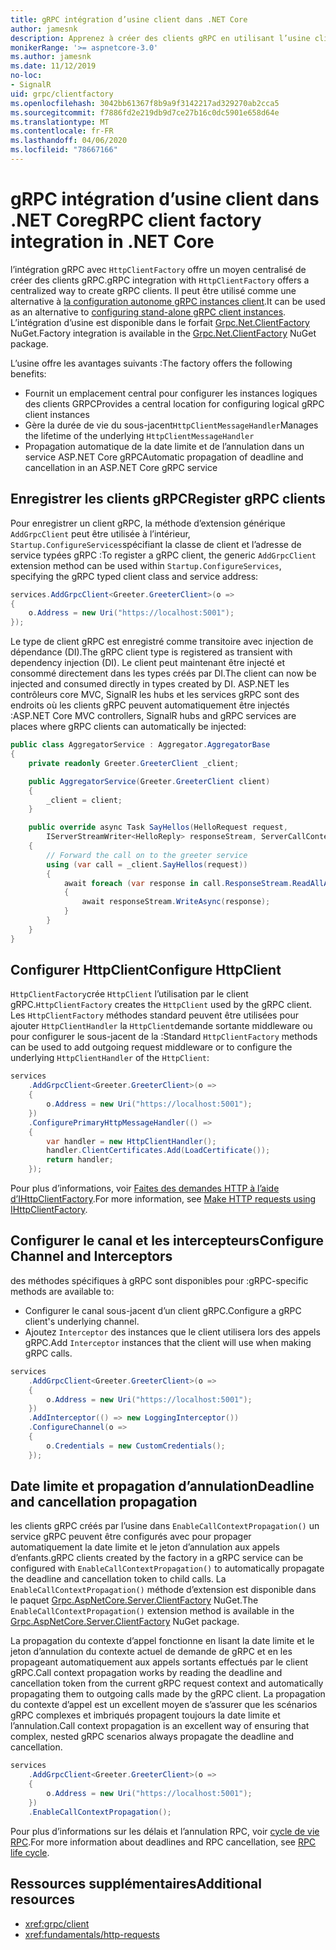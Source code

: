 ```yaml
---
title: gRPC intégration d’usine client dans .NET Core
author: jamesnk
description: Apprenez à créer des clients gRPC en utilisant l’usine cliente.
monikerRange: '>= aspnetcore-3.0'
ms.author: jamesnk
ms.date: 11/12/2019
no-loc:
- SignalR
uid: grpc/clientfactory
ms.openlocfilehash: 3042bb61367f8b9a9f3142217ad329270ab2cca5
ms.sourcegitcommit: f7886fd2e219db9d7ce27b16c0dc5901e658d64e
ms.translationtype: MT
ms.contentlocale: fr-FR
ms.lasthandoff: 04/06/2020
ms.locfileid: "78667166"
---
```

# <a name="grpc-client-factory-integration-in-net-core"></a><span data-ttu-id="595c8-103">gRPC intégration d’usine client dans .NET Core</span><span class="sxs-lookup"><span data-stu-id="595c8-103">gRPC client factory integration in .NET Core</span></span>

<span data-ttu-id="595c8-104">l’intégration gRPC avec `HttpClientFactory` offre un moyen centralisé de créer des clients gRPC.</span><span class="sxs-lookup"><span data-stu-id="595c8-104">gRPC integration with `HttpClientFactory` offers a centralized way to create gRPC clients.</span></span> <span data-ttu-id="595c8-105">Il peut être utilisé comme une alternative à [la configuration autonome gRPC instances client](xref:grpc/client).</span><span class="sxs-lookup"><span data-stu-id="595c8-105">It can be used as an alternative to [configuring stand-alone gRPC client instances](xref:grpc/client).</span></span> <span data-ttu-id="595c8-106">L’intégration d’usine est disponible dans le forfait [Grpc.Net.ClientFactory](https://www.nuget.org/packages/Grpc.Net.ClientFactory) NuGet.</span><span class="sxs-lookup"><span data-stu-id="595c8-106">Factory integration is available in the [Grpc.Net.ClientFactory](https://www.nuget.org/packages/Grpc.Net.ClientFactory) NuGet package.</span></span>

<span data-ttu-id="595c8-107">L’usine offre les avantages suivants :</span><span class="sxs-lookup"><span data-stu-id="595c8-107">The factory offers the following benefits:</span></span>

* <span data-ttu-id="595c8-108">Fournit un emplacement central pour configurer les instances logiques des clients GRPC</span><span class="sxs-lookup"><span data-stu-id="595c8-108">Provides a central location for configuring logical gRPC client instances</span></span>
* <span data-ttu-id="595c8-109">Gère la durée de vie du sous-jacent`HttpClientMessageHandler`</span><span class="sxs-lookup"><span data-stu-id="595c8-109">Manages the lifetime of the underlying `HttpClientMessageHandler`</span></span>
* <span data-ttu-id="595c8-110">Propagation automatique de la date limite et de l’annulation dans un service ASP.NET Core gRPC</span><span class="sxs-lookup"><span data-stu-id="595c8-110">Automatic propagation of deadline and cancellation in an ASP.NET Core gRPC service</span></span>

## <a name="register-grpc-clients"></a><span data-ttu-id="595c8-111">Enregistrer les clients gRPC</span><span class="sxs-lookup"><span data-stu-id="595c8-111">Register gRPC clients</span></span>

<span data-ttu-id="595c8-112">Pour enregistrer un client gRPC, la méthode d’extension générique `AddGrpcClient` peut être utilisée à l’intérieur, `Startup.ConfigureServices`spécifiant la classe de client et l’adresse de service typées gRPC :</span><span class="sxs-lookup"><span data-stu-id="595c8-112">To register a gRPC client, the generic `AddGrpcClient` extension method can be used within `Startup.ConfigureServices`, specifying the gRPC typed client class and service address:</span></span>

```csharp
services.AddGrpcClient<Greeter.GreeterClient>(o =>
{
    o.Address = new Uri("https://localhost:5001");
});
```

<span data-ttu-id="595c8-113">Le type de client gRPC est enregistré comme transitoire avec injection de dépendance (DI).</span><span class="sxs-lookup"><span data-stu-id="595c8-113">The gRPC client type is registered as transient with dependency injection (DI).</span></span> <span data-ttu-id="595c8-114">Le client peut maintenant être injecté et consommé directement dans les types créés par DI.</span><span class="sxs-lookup"><span data-stu-id="595c8-114">The client can now be injected and consumed directly in types created by DI.</span></span> <span data-ttu-id="595c8-115">ASP.NET les contrôleurs core MVC, SignalR les hubs et les services gRPC sont des endroits où les clients gRPC peuvent automatiquement être injectés :</span><span class="sxs-lookup"><span data-stu-id="595c8-115">ASP.NET Core MVC controllers, SignalR hubs and gRPC services are places where gRPC clients can automatically be injected:</span></span>

```csharp
public class AggregatorService : Aggregator.AggregatorBase
{
    private readonly Greeter.GreeterClient _client;

    public AggregatorService(Greeter.GreeterClient client)
    {
        _client = client;
    }

    public override async Task SayHellos(HelloRequest request,
        IServerStreamWriter<HelloReply> responseStream, ServerCallContext context)
    {
        // Forward the call on to the greeter service
        using (var call = _client.SayHellos(request))
        {
            await foreach (var response in call.ResponseStream.ReadAllAsync())
            {
                await responseStream.WriteAsync(response);
            }
        }
    }
}
```

## <a name="configure-httpclient"></a><span data-ttu-id="595c8-116">Configurer HttpClient</span><span class="sxs-lookup"><span data-stu-id="595c8-116">Configure HttpClient</span></span>

<span data-ttu-id="595c8-117">`HttpClientFactory`crée `HttpClient` l’utilisation par le client gRPC.</span><span class="sxs-lookup"><span data-stu-id="595c8-117">`HttpClientFactory` creates the `HttpClient` used by the gRPC client.</span></span> <span data-ttu-id="595c8-118">Les `HttpClientFactory` méthodes standard peuvent être utilisées pour ajouter `HttpClientHandler` la `HttpClient`demande sortante middleware ou pour configurer le sous-jacent de la :</span><span class="sxs-lookup"><span data-stu-id="595c8-118">Standard `HttpClientFactory` methods can be used to add outgoing request middleware or to configure the underlying `HttpClientHandler` of the `HttpClient`:</span></span>

```csharp
services
    .AddGrpcClient<Greeter.GreeterClient>(o =>
    {
        o.Address = new Uri("https://localhost:5001");
    })
    .ConfigurePrimaryHttpMessageHandler(() =>
    {
        var handler = new HttpClientHandler();
        handler.ClientCertificates.Add(LoadCertificate());
        return handler;
    });
```

<span data-ttu-id="595c8-119">Pour plus d’informations, voir [Faites des demandes HTTP à l’aide d’IHttpClientFactory](xref:fundamentals/http-requests).</span><span class="sxs-lookup"><span data-stu-id="595c8-119">For more information, see [Make HTTP requests using IHttpClientFactory](xref:fundamentals/http-requests).</span></span>

## <a name="configure-channel-and-interceptors"></a><span data-ttu-id="595c8-120">Configurer le canal et les intercepteurs</span><span class="sxs-lookup"><span data-stu-id="595c8-120">Configure Channel and Interceptors</span></span>

<span data-ttu-id="595c8-121">des méthodes spécifiques à gRPC sont disponibles pour :</span><span class="sxs-lookup"><span data-stu-id="595c8-121">gRPC-specific methods are available to:</span></span>

* <span data-ttu-id="595c8-122">Configurer le canal sous-jacent d’un client gRPC.</span><span class="sxs-lookup"><span data-stu-id="595c8-122">Configure a gRPC client's underlying channel.</span></span>
* <span data-ttu-id="595c8-123">Ajoutez `Interceptor` des instances que le client utilisera lors des appels gRPC.</span><span class="sxs-lookup"><span data-stu-id="595c8-123">Add `Interceptor` instances that the client will use when making gRPC calls.</span></span>

```csharp
services
    .AddGrpcClient<Greeter.GreeterClient>(o =>
    {
        o.Address = new Uri("https://localhost:5001");
    })
    .AddInterceptor(() => new LoggingInterceptor())
    .ConfigureChannel(o =>
    {
        o.Credentials = new CustomCredentials();
    });
```

## <a name="deadline-and-cancellation-propagation"></a><span data-ttu-id="595c8-124">Date limite et propagation d’annulation</span><span class="sxs-lookup"><span data-stu-id="595c8-124">Deadline and cancellation propagation</span></span>

<span data-ttu-id="595c8-125">les clients gRPC créés par l’usine dans `EnableCallContextPropagation()` un service gRPC peuvent être configurés avec pour propager automatiquement la date limite et le jeton d’annulation aux appels d’enfants.</span><span class="sxs-lookup"><span data-stu-id="595c8-125">gRPC clients created by the factory in a gRPC service can be configured with `EnableCallContextPropagation()` to automatically propagate the deadline and cancellation token to child calls.</span></span> <span data-ttu-id="595c8-126">La `EnableCallContextPropagation()` méthode d’extension est disponible dans le paquet [Grpc.AspNetCore.Server.ClientFactory](https://www.nuget.org/packages/Grpc.AspNetCore.Server.ClientFactory) NuGet.</span><span class="sxs-lookup"><span data-stu-id="595c8-126">The `EnableCallContextPropagation()` extension method is available in the [Grpc.AspNetCore.Server.ClientFactory](https://www.nuget.org/packages/Grpc.AspNetCore.Server.ClientFactory) NuGet package.</span></span>

<span data-ttu-id="595c8-127">La propagation du contexte d’appel fonctionne en lisant la date limite et le jeton d’annulation du contexte actuel de demande de gRPC et en les propageant automatiquement aux appels sortants effectués par le client gRPC.</span><span class="sxs-lookup"><span data-stu-id="595c8-127">Call context propagation works by reading the deadline and cancellation token from the current gRPC request context and automatically propagating them to outgoing calls made by the gRPC client.</span></span> <span data-ttu-id="595c8-128">La propagation du contexte d’appel est un excellent moyen de s’assurer que les scénarios gRPC complexes et imbriqués propagent toujours la date limite et l’annulation.</span><span class="sxs-lookup"><span data-stu-id="595c8-128">Call context propagation is an excellent way of ensuring that complex, nested gRPC scenarios always propagate the deadline and cancellation.</span></span>

```csharp
services
    .AddGrpcClient<Greeter.GreeterClient>(o =>
    {
        o.Address = new Uri("https://localhost:5001");
    })
    .EnableCallContextPropagation();
```

<span data-ttu-id="595c8-129">Pour plus d’informations sur les délais et l’annulation RPC, voir [cycle de vie RPC](https://www.grpc.io/docs/guides/concepts/#rpc-life-cycle).</span><span class="sxs-lookup"><span data-stu-id="595c8-129">For more information about deadlines and RPC cancellation, see [RPC life cycle](https://www.grpc.io/docs/guides/concepts/#rpc-life-cycle).</span></span>

## <a name="additional-resources"></a><span data-ttu-id="595c8-130">Ressources supplémentaires</span><span class="sxs-lookup"><span data-stu-id="595c8-130">Additional resources</span></span>

* <xref:grpc/client>
* <xref:fundamentals/http-requests>
